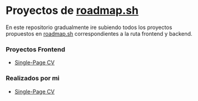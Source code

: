 # Proyectos de [roadmap.sh](https://roadmap.sh)

En este repositorio gradualmente ire subiendo todos los proyectos propuestos en [roadmap.sh](https://roadmap.sh) correspondientes a la ruta frontend y backend.

### Proyectos Frontend

- [Single-Page CV](https://roadmap.sh/projects/single-page-cv)


### Realizados por mi

- [Single-Page CV](https://github.com/ISNEYLER/roadmap.sh-solutions/tree/main/Frontend%20Projects/01-Single-Page%20CV)
